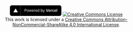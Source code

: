 <p align="center">
  <a href="https://vercel.com?utm_source=powered-by-vercel"><img height="35" src="https://raw.githubusercontent.com/abumalick/powered-by-vercel/master/powered-by-vercel.svg" alt="Powered by Vercel"></a>
  <a rel="license" href="http://creativecommons.org/licenses/by-nc-sa/4.0/"><img alt="Creative Commons License" style="border-width:0" src="https://i.creativecommons.org/l/by-nc-sa/4.0/88x31.png" /></a>
  <br />
  This work is licensed under a <a rel="license" href="http://creativecommons.org/licenses/by-nc-sa/4.0/">Creative Commons Attribution-NonCommercial-ShareAlike 4.0 International License</a>.
</p>
